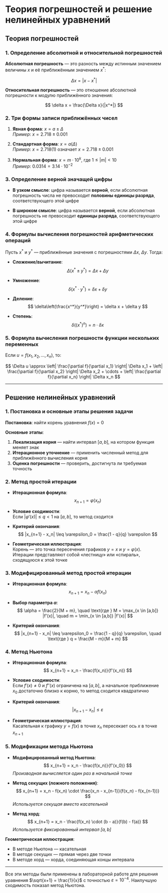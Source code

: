 # Теория погрешностей и решение нелинейных уравнений

## Теория погрешностей

### 1. Определение абсолютной и относительной погрешностей

**Абсолютная погрешность** — это разность между истинным значением величины $x$ и её приближённым значением $x^*$:

$$
\Delta x = |x - x^*|
$$

**Относительная погрешность** — это отношение абсолютной погрешности к модулю приближённого значения:

$$
\delta x = \frac{\Delta x}{|x^*|}
$$

### 2. Три формы записи приближённых чисел

1. **Явная форма**: $x = a \pm \Delta$  
   *Пример*: $x = 2.718 \pm 0.001$

2. **Стандартная форма**: $x = a(\Delta)$  
   *Пример*: $x = 2.718(1)$ означает $x = 2.718 \pm 0.001$

3. **Нормальная форма**: $x = m \cdot 10^k$, где $1 \leq |m| < 10$  
   *Пример*: $0.0314 = 3.14 \cdot 10^{-2}$

### 3. Определение верной значащей цифры

- **В узком смысле**: цифра называется **верной**, если абсолютная погрешность числа не превосходит **половины единицы разряда**, соответствующего этой цифре

- **В широком смысле**: цифра называется **верной**, если абсолютная погрешность не превосходит **единицы разряда**, соответствующего этой цифре

### 4. Формулы вычисления погрешностей арифметических операций

Пусть $x^*$ и $y^*$ — приближённые значения с погрешностями $\Delta x$, $\Delta y$. Тогда:

- **Сложение/вычитание**:
  $$
  \Delta(x^* \pm y^*) = \Delta x + \Delta y
  $$

- **Умножение**:
  $$
  \delta(x^* \cdot y^*) = \delta x + \delta y
  $$

- **Деление**:
  $$
  \delta\left(\frac{x^*}{y^*}\right) = \delta x + \delta y
  $$

- **Степень**:
  $$
  \delta((x^*)^n) = n \cdot \delta x
  $$

### 5. Формула вычисления погрешности функции нескольких переменных

Если $u = f(x_1, x_2, \ldots, x_n)$, то:

$$
\Delta u \approx \left| \frac{\partial f}{\partial x_1} \right| \Delta x_1 + \left| \frac{\partial f}{\partial x_2} \right| \Delta x_2 + \cdots + \left| \frac{\partial f}{\partial x_n} \right| \Delta x_n
$$

---

## Решение нелинейных уравнений

### 1. Постановка и основные этапы решения задачи

**Постановка**: найти корень уравнения $f(x) = 0$

**Основные этапы**:

1. **Локализация корня** — найти интервал $[a, b]$, на котором функция меняет знак
2. **Итерационное уточнение** — применить численный метод для приближённого вычисления корня
3. **Оценка погрешности** — проверить, достигнута ли требуемая точность

### 2. Метод простой итерации

- **Итерационная формула**:
  $$
  x_{n+1} = \varphi(x_n)
  $$

- **Условие сходимости**:  
  Если $|\varphi'(x)| \leq q < 1$ на $[a, b]$, то метод сходится

- **Критерий окончания**:
  $$
  |x_{n+1} - x_n| \leq \varepsilon_0 = \frac{1 - q}{q} \varepsilon
  $$

- **Геометрическая иллюстрация**:  
  Корень — это точка пересечения графиков $y = x$ и $y = \varphi(x)$. Итерации представляют собой «лестницу» или «спираль», сходящуюся к этой точке

### 3. Модифицированный метод простой итерации

- **Итерационная формула**:
  $$
  x_{n+1} = x_n - \alpha f(x_n)
  $$

- **Выбор параметра $\alpha$**:
  $$
  \alpha = \frac{2}{M + m}, \quad \text{где } M = \max_{x \in [a,b]} |f'(x)|, \quad m = \min_{x \in [a,b]} |f'(x)|
  $$

- **Критерий окончания**:
  $$
  |x_{n+1} - x_n| \leq \varepsilon_0 = \frac{1 - q}{q} \varepsilon, \quad \text{где } q = \frac{M - m}{M + m}
  $$

### 4. Метод Ньютона

- **Итерационная формула**:
  $$
  x_{n+1} = x_n - \frac{f(x_n)}{f'(x_n)}
  $$

- **Условие сходимости**:  
  Если $f'(x) \neq 0$ и $f''(x)$ ограничена на $[a, b]$, а начальное приближение $x_0$ достаточно близко к корню, то метод сходится квадратично

- **Критерий окончания**:
  $$
  |x_{n+1} - x_n| \leq \varepsilon
  $$

- **Геометрическая иллюстрация**:  
  Касательная к графику $y = f(x)$ в точке $x_n$ пересекает ось $x$ в точке $x_{n+1}$

### 5. Модификации метода Ньютона

- **Модифицированный метод Ньютона**:
  $$
  x_{n+1} = x_n - \frac{f(x_n)}{f'(x_0)}
  $$
  *Производная вычисляется один раз в начальной точке*

- **Метод секущих (ложного положения)**:
  $$
  x_{n+1} = x_n - f(x_n) \cdot \frac{x_n - x_{n-1}}{f(x_n) - f(x_{n-1})}
  $$
  *Используется секущая вместо касательной*

- **Метод хорд**:
  $$
  x_{n+1} = x_n - \frac{f(x_n) \cdot (b - a)}{f(b) - f(a)}
  $$
  *Используется фиксированный интервал $[a, b]$*

**Геометрическая иллюстрация**:
- В методе Ньютона — касательная
- В методе секущих — прямая через две точки
- В методе хорд — хорда, соединяющая концы интервала

---

Все эти методы были применены в лабораторной работе для решения уравнения $\sqrt{x+1} = \frac{1}{x}$ с точностью $\varepsilon = 10^{-4}$. Наилучшую сходимость показал метод Ньютона.
